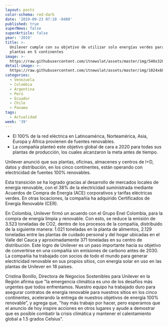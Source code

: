 ```yaml
---
layout: posts
color-schema: red-dark
date: '2019-09-23 07:10 -0400'
published: true
superNews: false
superArticle: false
year: '2019'
title: >-
  Unilever cumple con su objetivo de utilizar solo energías verdes para sus
  plantas en 5 continentes
image: >-
  https://raw.githubusercontent.com/itnewslat/assets/master/img/540x320/Medio-Ambiente-p.jpg
detail-image: >-
  https://raw.githubusercontent.com/itnewslat/assets/master/img/1024x680/Medio-Ambiente-g.jpg
categories:
  - Venezuela
  - Colombia
  - Argentina
  - Perú
  - Ecuador
  - Chile
  - Panama
tags:
  - Actualidad
week: '39'
---
```

- El 100% de la red eléctrica en Latinoamérica, Norteamérica, Asia, Europa y África provienen de fuentes renovables.
- La compañía planteó este objetivo global de cara a 2020 para todas sus plantas de producción, los cuales alcanzaron la meta antes de tiempo.

Unilever anunció que sus plantas, oficinas, almacenes y centros de I+D, datos y distribución, en los cinco continentes, están operando con electricidad de fuentes 100% renovables.

Esta transición se ha logrado gracias al desarrollo de mercados locales de energía renovable, con el 38% de la electricidad suministrada mediante Acuerdos de Compra de Energía (ACE) corporativos y tarifas eléctricas verdes. En otras locaciones, la compañía ha adquirido Certificados de Energía Renovable (CER).

En Colombia, Unilever firmó un acuerdo con el Grupo Enel Colombia, para la compra de energía limpia y renovable. Con esto, se reduce la emisión de 3.523 toneladas de CO2, dentro de los procesos de la compañía, distribuido de la siguiente manera: 1.021 toneladas en la planta de alimentos, 2.129 toneladas entre las plantas de cuidado personal y del hogar ubicadas en el Valle del Cauca y aproximadamente 371 toneladas en su centro de distribución.
Este logro de Unilever es un paso importante hacia su objetivo de convertirse en una compañía sin emisiones de carbono antes de 2030. La compañía ha trabajado con socios de todo el mundo para generar electricidad renovable en sus propios sitios, con energía solar en uso en las plantas de Unilever en 18 países.

Cristina Bonillo, Directora de Negocios Sostenibles para Unilever en la Región afirma que "la emergencia climática es uno de los desafíos más urgentes que todos enfrentamos. Nuestro equipo ha trabajado duro para asegurar contratos de energía renovable para nuestros sitios en los cinco continentes, acelerando la entrega de nuestros objetivos de energía 100% renovable”, y agrega que, "hay más trabajo por hacer, pero esperamos que el anuncio de hoy inspire acciones en otros lugares y ayude a demostrar que es posible combatir la crisis climática y mantener el calentamiento global a 1.5 grados Celsius".